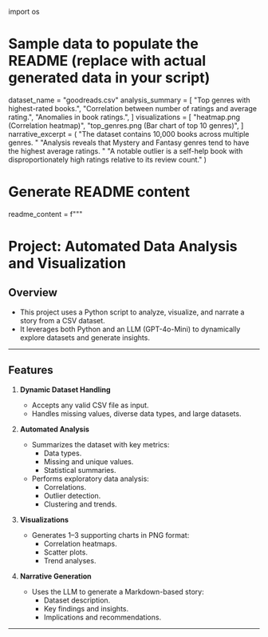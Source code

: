 import os

# Sample data to populate the README (replace with actual generated data in your script)
dataset_name = "goodreads.csv"
analysis_summary = [
    "Top genres with highest-rated books.",
    "Correlation between number of ratings and average rating.",
    "Anomalies in book ratings.",
]
visualizations = [
    "heatmap.png (Correlation heatmap)",
    "top_genres.png (Bar chart of top 10 genres)",
]
narrative_excerpt = (
    "The dataset contains 10,000 books across multiple genres. "
    "Analysis reveals that Mystery and Fantasy genres tend to have the highest average ratings. "
    "A notable outlier is a self-help book with disproportionately high ratings relative to its review count."
)

# Generate README content
readme_content = f"""
# **Project: Automated Data Analysis and Visualization**

## **Overview**
- This project uses a Python script to analyze, visualize, and narrate a story from a CSV dataset.
- It leverages both Python and an LLM (GPT-4o-Mini) to dynamically explore datasets and generate insights.

---

## **Features**
1. **Dynamic Dataset Handling**
   - Accepts any valid CSV file as input.
   - Handles missing values, diverse data types, and large datasets.

2. **Automated Analysis**
   - Summarizes the dataset with key metrics:
     - Data types.
     - Missing and unique values.
     - Statistical summaries.
   - Performs exploratory data analysis:
     - Correlations.
     - Outlier detection.
     - Clustering and trends.

3. **Visualizations**
   - Generates 1–3 supporting charts in PNG format:
     - Correlation heatmaps.
     - Scatter plots.
     - Trend analyses.

4. **Narrative Generation**
   - Uses the LLM to generate a Markdown-based story:
     - Dataset description.
     - Key findings and insights.
     - Implications and recommendations.

---


